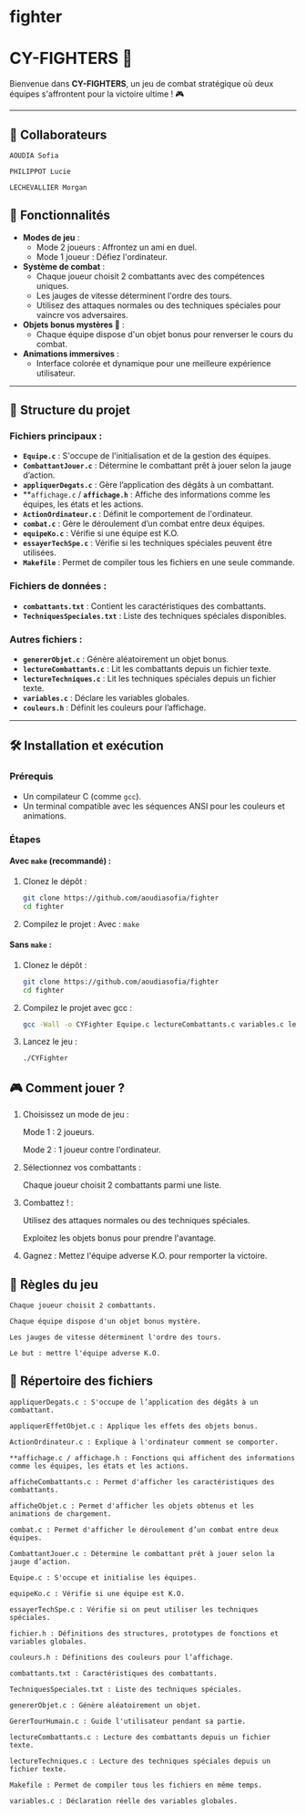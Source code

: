 # fighter
# CY-FIGHTERS 🥊

Bienvenue dans **CY-FIGHTERS**, un jeu de combat stratégique où deux équipes s'affrontent pour la victoire ultime ! 🎮

---
## 🤝 Collaborateurs

    AOUDIA Sofia

    PHILIPPOT Lucie

    LECHEVALLIER Morgan


## 🚀 Fonctionnalités

- **Modes de jeu** :
  - Mode 2 joueurs : Affrontez un ami en duel.
  - Mode 1 joueur : Défiez l'ordinateur.
- **Système de combat** :
  - Chaque joueur choisit 2 combattants avec des compétences uniques.
  - Les jauges de vitesse déterminent l'ordre des tours.
  - Utilisez des attaques normales ou des techniques spéciales pour vaincre vos adversaires.
- **Objets bonus mystères 🎁** :
  - Chaque équipe dispose d'un objet bonus pour renverser le cours du combat.
- **Animations immersives** :
  - Interface colorée et dynamique pour une meilleure expérience utilisateur.

---

## 📂 Structure du projet

### Fichiers principaux :
- **`Equipe.c`** : S'occupe de l'initialisation et de la gestion des équipes.
- **`CombattantJouer.c`** : Détermine le combattant prêt à jouer selon la jauge d’action.
- **`appliquerDegats.c`** : Gère l’application des dégâts à un combattant.
- **`affichage.c` / **`affichage.h`** : Affiche des informations comme les équipes, les états et les actions.
- **`ActionOrdinateur.c`** : Définit le comportement de l'ordinateur.
- **`combat.c`** : Gère le déroulement d’un combat entre deux équipes.
- **`equipeKo.c`** : Vérifie si une équipe est K.O.
- **`essayerTechSpe.c`** : Vérifie si les techniques spéciales peuvent être utilisées.
- **`Makefile`** : Permet de compiler tous les fichiers en une seule commande.

### Fichiers de données :
- **`combattants.txt`** : Contient les caractéristiques des combattants.
- **`TechniquesSpeciales.txt`** : Liste des techniques spéciales disponibles.

### Autres fichiers :
- **`genererObjet.c`** : Génère aléatoirement un objet bonus.
- **`lectureCombattants.c`** : Lit les combattants depuis un fichier texte.
- **`lectureTechniques.c`** : Lit les techniques spéciales depuis un fichier texte.
- **`variables.c`** : Déclare les variables globales.
- **`couleurs.h`** : Définit les couleurs pour l’affichage.

---

## 🛠️ Installation et exécution

### Prérequis
- Un compilateur C (comme `gcc`).
- Un terminal compatible avec les séquences ANSI pour les couleurs et animations.

### Étapes

#### Avec `make` (recommandé) :

1. Clonez le dépôt :
   ```bash
   git clone https://github.com/aoudiasofia/fighter
   cd fighter

2. Compilez le projet :
   Avec : `make`
    

#### Sans `make` :
1. Clonez le dépôt :
   ```bash
   git clone https://github.com/aoudiasofia/fighter
   cd fighter

2. Compilez le projet avec gcc :
    ```bash
   gcc -Wall -o CYFighter Equipe.c lectureCombattants.c variables.c lectureTechniques.c genererObjet.c afficheObjet.c ActionOrdinateur.c combat.c appliquerDegats.c appliquerEffetObjet.c CombattantJouer.c GererTourHumain.c essayerTechSpe.c equipeKo.c affichage.c 

3. Lancez le jeu :
    ```bash
    ./CYFighter

## 🎮 Comment jouer ?

1. Choisissez un mode de jeu :

    Mode 1 : 2 joueurs.

    Mode 2 : 1 joueur contre l'ordinateur.

2. Sélectionnez vos combattants :

    Chaque joueur choisit 2 combattants parmi une liste.

3. Combattez ! :

    Utilisez des attaques normales ou des techniques spéciales.

    Exploitez les objets bonus pour prendre l'avantage.

3. Gagnez :
    Mettez l'équipe adverse K.O. pour remporter la victoire.


## 📜 Règles du jeu

    Chaque joueur choisit 2 combattants.

    Chaque équipe dispose d'un objet bonus mystère.

    Les jauges de vitesse déterminent l'ordre des tours.

    Le but : mettre l'équipe adverse K.O.



## 📂 Répertoire des fichiers



    appliquerDegats.c : S'occupe de l’application des dégâts à un combattant.

    appliquerEffetObjet.c : Applique les effets des objets bonus.

    ActionOrdinateur.c : Explique à l'ordinateur comment se comporter.

    **affichage.c / affichage.h : Fonctions qui affichent des informations comme les équipes, les états et les actions.

    afficheCombattants.c : Permet d'afficher les caractéristiques des combattants.

    afficheObjet.c : Permet d'afficher les objets obtenus et les animations de chargement.

    combat.c : Permet d'afficher le déroulement d’un combat entre deux équipes.

    CombattantJouer.c : Détermine le combattant prêt à jouer selon la jauge d’action.

    Equipe.c : S'occupe et initialise les équipes.

    equipeKo.c : Vérifie si une équipe est K.O.

    essayerTechSpe.c : Vérifie si on peut utiliser les techniques spéciales.

    fichier.h : Définitions des structures, prototypes de fonctions et variables globales.

    couleurs.h : Définitions des couleurs pour l’affichage.

    combattants.txt : Caractéristiques des combattants.

    TechniquesSpeciales.txt : Liste des techniques spéciales.

    genererObjet.c : Génère aléatoirement un objet.

    GererTourHumain.c : Guide l'utilisateur pendant sa partie.

    lectureCombattants.c : Lecture des combattants depuis un fichier texte.

    lectureTechniques.c : Lecture des techniques spéciales depuis un fichier texte.

    Makefile : Permet de compiler tous les fichiers en même temps.

    variables.c : Déclaration réelle des variables globales.
